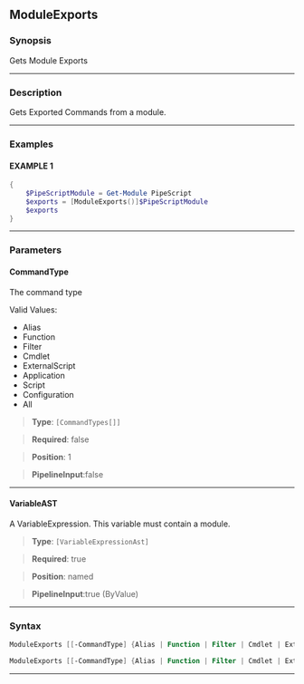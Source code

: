 
ModuleExports
-------------
### Synopsis
Gets Module Exports

---
### Description

Gets Exported Commands from a module.

---
### Examples
#### EXAMPLE 1
```PowerShell
{
    $PipeScriptModule = Get-Module PipeScript
    $exports = [ModuleExports()]$PipeScriptModule
    $exports
}
```

---
### Parameters
#### **CommandType**

The command type



Valid Values:

* Alias
* Function
* Filter
* Cmdlet
* ExternalScript
* Application
* Script
* Configuration
* All



> **Type**: ```[CommandTypes[]]```

> **Required**: false

> **Position**: 1

> **PipelineInput**:false



---
#### **VariableAST**

A VariableExpression.  This variable must contain a module.



> **Type**: ```[VariableExpressionAst]```

> **Required**: true

> **Position**: named

> **PipelineInput**:true (ByValue)



---
### Syntax
```PowerShell
ModuleExports [[-CommandType] {Alias | Function | Filter | Cmdlet | ExternalScript | Application | Script | Configuration | All}] [&lt;CommonParameters&gt;]
```
```PowerShell
ModuleExports [[-CommandType] {Alias | Function | Filter | Cmdlet | ExternalScript | Application | Script | Configuration | All}] -VariableAST &lt;VariableExpressionAst&gt; [&lt;CommonParameters&gt;]
```
---



